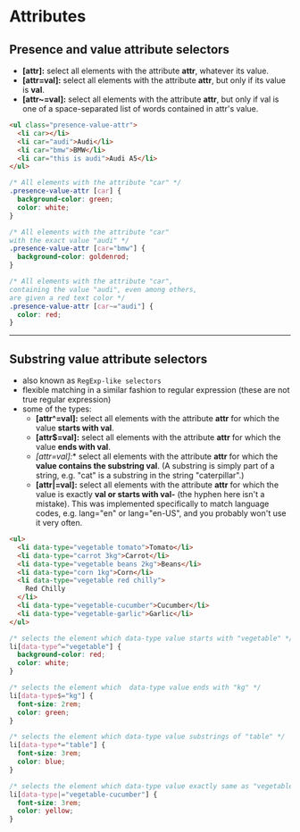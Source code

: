 # Attributes

## Presence and value attribute selectors

- **[attr]:** select all elements with the attribute **attr**, whatever its value.
- **[attr=val]:** select all elements with the attribute **attr**, but only if its value is **val**.
- **[attr~=val]:** select all elements with the attribute **attr**, but only if val is one of a space-separated list of words contained in attr's value.

```html
<ul class="presence-value-attr">
  <li car></li>
  <li car="audi">Audi</li>
  <li car="bmw">BMW</li>
  <li car="this is audi">Audi A5</li>
</ul>
```

```css
/* All elements with the attribute "car" */
.presence-value-attr [car] {
  background-color: green;
  color: white;
}

/* All elements with the attribute "car"
with the exact value "audi" */
.presence-value-attr [car="bmw"] {
  background-color: goldenrod;
}

/* All elements with the attribute "car",
containing the value "audi", even among others,
are given a red text color */
.presence-value-attr [car~="audi"] {
  color: red;
}
```

---

## Substring value attribute selectors

- also known as `RegExp-like selectors`
- flexible matching in a similar fashion to regular expression (these are not true regular expression)
- some of the types:
  - **[attr^=val]:** select all elements with the attribute **attr** for which the value **starts with val**.
  - **[attr$=val]:** select all elements with the attribute **attr** for which the value **ends with val**.
  - **[attr*=val]:** select all elements with the attribute **attr** for which the **value contains the substring val**. (A substring is simply part of a string, e.g. "cat" is a substring in the string "caterpillar".)
  - **[attr|=val]:** select all elements with the attribute **attr** for which the value is exactly **val or starts with val-** (the hyphen here isn't a mistake). This was implemented specifically to match language codes, e.g. lang="en" or lang="en-US", and you probably won't use it very often.

```html
<ul>
  <li data-type="vegetable tomato">Tomato</li>
  <li data-type="carrot 3kg">Carrot</li>
  <li data-type="vegetable beans 2kg">Beans</li>
  <li data-type="corn 1kg">Corn</li>
  <li data-type="vegetable red chilly">
    Red Chilly
  </li>
  <li data-type="vegetable-cucumber">Cucumber</li>
  <li data-type="vegetable-garlic">Garlic</li>
</ul>
```

```css
/* selects the element which data-type value starts with "vegetable" */
li[data-type^="vegetable"] {
  background-color: red;
  color: white;
}

/* selects the element which  data-type value ends with "kg" */
li[data-type$="kg"] {
  font-size: 2rem;
  color: green;
}

/* selects the element which data-type value substrings of "table" */
li[data-type*="table"] {
  font-size: 3rem;
  color: blue;
}

/* selects the element which data-type value exactly same as "vegetable-cucumber" */
li[data-type|="vegetable-cucumber"] {
  font-size: 3rem;
  color: yellow;
}
```

